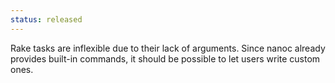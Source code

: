 ```yaml
--- 
status: released
--- 
```


Rake tasks are inflexible due to their lack of arguments. Since nanoc already provides built-in commands, it should be possible to let users write custom ones.

